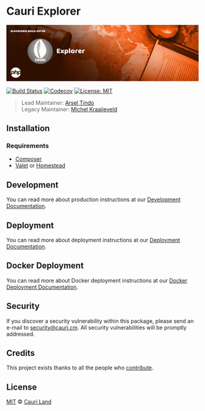 # Cauri Explorer

<p align="center">
    <img src="./banner.png" />
</p>

[![Build Status](https://badgen.now.sh/github/status/cauriland/explorer/develop)](https://github.com/cauriland/explorer/actions?query=branch%3Adevelop)
[![Codecov](https://badgen.now.sh/codecov/c/github/cauriland/explorer)](https://codecov.io/gh/cauriland/explorer)
[![License: MIT](https://badgen.now.sh/badge/license/MIT/green)](https://opensource.org/licenses/MIT)


> Lead Maintainer: [Arsel Tindo](https://github.com/tnga) <br/>
> Legacy Maintainer: [Michel Kraaijeveld](https://github.com/ItsANameToo)

## Installation

### Requirements

-   [Composer](https://getcomposer.org)
-   [Valet](https://laravel.com/docs/8.x/valet) or [Homestead](https://laravel.com/docs/8.x/homestead)


## Development

You can read more about production instructions at our [Development Documentation](https://dev.cauri.cm/docs/explorer/running-your-own-explorer-for-development).

## Deployment

You can read more about deployment instructions at our [Deployment Documentation](https://dev.cauri.cm/docs/explorer/running-your-own-explorer).

## Docker Deployment

You can read more about Docker deployment instructions at our [Docker Deployment Documentation](https://dev.cauri.cm/docs/explorer/running-your-own-explorer-with-docker).

## Security

If you discover a security vulnerability within this package, please send an e-mail to security@cauri.cm. All security vulnerabilities will be promptly addressed.

## Credits

This project exists thanks to all the people who [contribute](../../contributors).

## License

[MIT](LICENSE) © [Cauri Land](https://cauri.cm)
